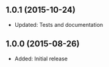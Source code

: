 ## 1.0.1 (2015-10-24)

- Updated: Tests and documentation

## 1.0.0 (2015-08-26)

- Added: Initial release
